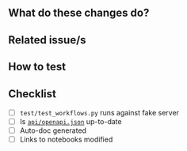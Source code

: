 <!-- Common title prefixes/annotations:

  WIP:
  bugfix:
  🏗️ maintenance:

  (⚠️ devops)  = changes in devops config required before deploying
-->

## What do these changes do?

<!-- Explain REVIEWERS what is this PR about -->


## Related issue/s

<!-- Enumerate REVIEWERS other issues

e.g.

- #26 : node_ports should have retry policies when upload/download fails  (FIXED)
- ITISFoundation/osparc-issues#304: (Part 2) Prep2Go: creating features to support complex S4L scripts (IMPLEMENTED)

-->


## How to test

<!-- Give REVIEWERS some hits or code snippets on how could this be tested -->


## Checklist

- [ ] ``test/test_workflows.py`` runs against fake server
- [ ] Is [``api/openapi.json``](./api/openapi.json) up-to-date
- [ ] Auto-doc generated 
- [ ] Links to notebooks modified

<!-- This is YOUR section

Add here YOUR checklist/notes to guide and monitor the progress of the case!

e.g.

- [ ] Did you change any service's API? Then make sure to bundle document and upgrade version (``make openapi-specs``, ``git commit ...`` and then ``make version-*``)
- [ ] Unit tests for the changes exist
- [ ] Runs in the swarm
- [ ] Documentation reflects the changes
- [ ] New module? Add your github username to [.github/CODEOWNERS](.github/CODEOWNERS)
-->
